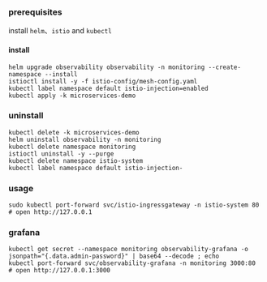 ### prerequisites

install `helm`、`istio` and `kubectl`

#### install

```shell
helm upgrade observability observability -n monitoring --create-namespace --install
istioctl install -y -f istio-config/mesh-config.yaml
kubectl label namespace default istio-injection=enabled
kubectl apply -k microservices-demo
````

### uninstall

```shell
kubectl delete -k microservices-demo
helm uninstall observability -n monitoring
kubectl delete namespace monitoring
istioctl uninstall -y --purge
kubectl delete namespace istio-system
kubectl label namespace default istio-injection-
```

### usage

```shell
sudo kubectl port-forward svc/istio-ingressgateway -n istio-system 80
# open http://127.0.0.1
```

### grafana

```shell
kubectl get secret --namespace monitoring observability-grafana -o jsonpath="{.data.admin-password}" | base64 --decode ; echo
kubectl port-forward svc/observability-grafana -n monitoring 3000:80
# open http://127.0.0.1:3000
```

